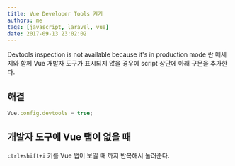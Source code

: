 ```yaml
---
title: Vue Developer Tools 켜기
authors: me
tags: [javascript, laravel, vue]
date: 2017-09-13 23:02:02
---
```


Devtools inspection is not available because it's in production mode 란 메세지와 함께
Vue 개발자 도구가 표시되지 않을 경우에 script 상단에 아래 구문을 추가한다.

## 해결

```js
Vue.config.devtools = true;
```

## 개발자 도구에 Vue 탭이 없을 때

`ctrl+shift+i` 키를 Vue 탭이 보일 때 까지 반복해서 눌러준다.
